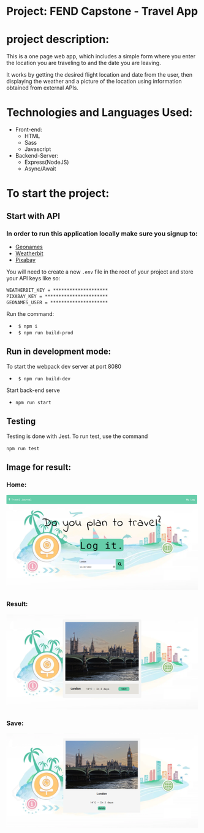 # Project: FEND Capstone - Travel App


# project description:

This is a one page web app, which includes a simple form where you enter the location you are traveling to and the date you are leaving. 

It works by getting the desired flight location and date from the user, then displaying the weather and a picture of the location using information obtained from external APIs.

# Technologies and Languages Used:

- Front-end:
  - HTML
  - Sass
  - Javascript
- Backend-Server:
  - Express(NodeJS)
  - Async/Await


# To start the project:
## Start with API 

### In order to run this application locally make sure you signup to:

- [Geonames](https://www.geonames.org/)
- [Weatherbit](https://www.weatherbit.io/api)
- [Pixabay](https://pixabay.com/api/docs/)

You will need to create a new `.env` file in the root of your project and store your API keys like so:

```
WEATHERBIT_KEY = ********************
PIXABAY_KEY = ***********************
GEONAMES_USER = *********************
```

Run the command:
- ` $ npm i`
- ` $ npm run build-prod`
## Run in development mode:

To start the webpack dev server at port 8080
- ` $ npm run build-dev`

Start back-end serve
- `npm run start`

## Testing

Testing is done with Jest. To run test, use the command

`npm run test`

## Image for result:
### Home:
<img src="src/client/media/home.png" width=500>

### Result:
<img src="src/client/media/result.png" width=500>

### Save:
<img src="src/client/media/save.png" width=500>

